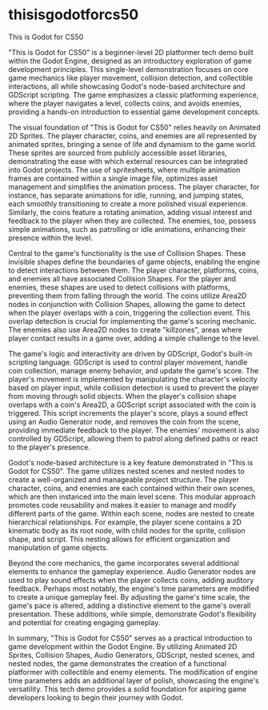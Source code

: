 # thisisgodotforcs50
This is Godot for CS50

"This is Godot for CS50" is a beginner-level 2D platformer tech demo built within the Godot Engine, designed as an introductory exploration of game development principles. This single-level demonstration focuses on core game mechanics like player movement, collision detection, and collectible interactions, all while showcasing Godot's node-based architecture and GDScript scripting. The game emphasizes a classic platforming experience, where the player navigates a level, collects coins, and avoids enemies, providing a hands-on introduction to essential game development concepts.

The visual foundation of "This is Godot for CS50" relies heavily on Animated 2D Sprites. The player character, coins, and enemies are all represented by animated sprites, bringing a sense of life and dynamism to the game world. These sprites are sourced from publicly accessible asset libraries, demonstrating the ease with which external resources can be integrated into Godot projects. The use of spritesheets, where multiple animation frames are contained within a single image file, optimizes asset management and simplifies the animation process. The player character, for instance, has separate animations for idle, running, and jumping states, each smoothly transitioning to create a more polished visual experience. Similarly, the coins feature a rotating animation, adding visual interest and feedback to the player when they are collected. The enemies, too, possess simple animations, such as patrolling or idle animations, enhancing their presence within the level.

Central to the game's functionality is the use of Collision Shapes. These invisible shapes define the boundaries of game objects, enabling the engine to detect interactions between them. The player character, platforms, coins, and enemies all have associated Collision Shapes. For the player and enemies, these shapes are used to detect collisions with platforms, preventing them from falling through the world. The coins utilize Area2D nodes in conjunction with Collision Shapes, allowing the game to detect when the player overlaps with a coin, triggering the collection event. This overlap detection is crucial for implementing the game's scoring mechanic. The enemies also use Area2D nodes to create "killzones", areas where player contact results in a game over, adding a simple challenge to the level.

The game's logic and interactivity are driven by GDScript, Godot's built-in scripting language. GDScript is used to control player movement, handle coin collection, manage enemy behavior, and update the game's score. The player's movement is implemented by manipulating the character's velocity based on player input, while collision detection is used to prevent the player from moving through solid objects. When the player's collision shape overlaps with a coin's Area2D, a GDScript script associated with the coin is triggered. This script increments the player's score, plays a sound effect using an Audio Generator node, and removes the coin from the scene, providing immediate feedback to the player. The enemies' movement is also controlled by GDScript, allowing them to patrol along defined paths or react to the player's presence.

Godot's node-based architecture is a key feature demonstrated in "This is Godot for CS50". The game utilizes nested scenes and nested nodes to create a well-organized and manageable project structure. The player character, coins, and enemies are each contained within their own scenes, which are then instanced into the main level scene. This modular approach promotes code reusability and makes it easier to manage and modify different parts of the game. Within each scene, nodes are nested to create hierarchical relationships. For example, the player scene contains a 2D kinematic body as its root node, with child nodes for the sprite, collision shape, and script. This nesting allows for efficient organization and manipulation of game objects.

Beyond the core mechanics, the game incorporates several additional elements to enhance the gameplay experience. Audio Generator nodes are used to play sound effects when the player collects coins, adding auditory feedback. Perhaps most notably, the engine's time parameters are modified to create a unique gameplay feel. By adjusting the game's time scale, the game's pace is altered, adding a distinctive element to the game's overall presentation. These additions, while simple, demonstrate Godot's flexibility and potential for creating engaging gameplay.

In summary, "This is Godot for CS50" serves as a practical introduction to game development within the Godot Engine. By utilizing Animated 2D Sprites, Collision Shapes, Audio Generators, GDScript, nested scenes, and nested nodes, the game demonstrates the creation of a functional platformer with collectible and enemy elements. The modification of engine time parameters adds an additional layer of polish, showcasing the engine's versatility. This tech demo provides a solid foundation for aspiring game developers looking to begin their journey with Godot.
